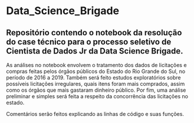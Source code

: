 # Data_Science_Brigade
## Repositório contendo o notebook da resolução do case técnico para o processo seletivo de Cientista de Dados Jr da Data Science Brigade.


As análises no notebook envolvem o tratamento dos dados de licitações e compras feitas pelos órgãos públicos do Estado do Rio Grande do Sul, no período de 2016 a 2019. Também será feito estudos exploratórios sobre possíveis licitações irregulares, quais itens foram mais comprados, assim como os órgãos que mais gastaram dinheiro público. Por fim, uma análise preliminar e simples será feita a respeito da concorrência das licitações no estado.

Comentários serão feitos explicando as linhas de código e suas funções.
